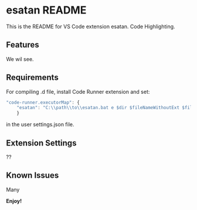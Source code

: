 # esatan README

This is the README for VS Code extension esatan. Code Highlighting.

## Features

We wil see.

## Requirements

For compiling .d file, install Code Runner extension and set:
```javascript
"code-runner.executorMap": {
    "esatan": "C:\\path\\to\\esatan.bat e $dir $fileNameWithoutExt $fileName . no"
    }
```  
in the user settings.json file.

## Extension Settings

??

## Known Issues

Many

**Enjoy!**
